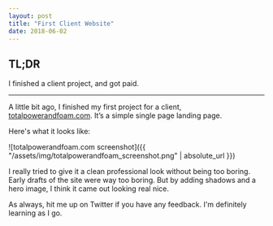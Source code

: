 ```yaml
---
layout: post
title: "First Client Website"
date: 2018-06-02
---
```



## TL;DR
I finished a client project, and got paid. 

----

A little bit ago, I finished my first project for a client, [totalpowerandfoam.com](https://totalpowerandfoam.com). It’s a simple single page landing page.

Here's what it looks like:

![totalpowerandfoam.com screenshot]({{ "/assets/img/totalpowerandfoam_screenshot.png" | absolute_url }})

I really tried to give it a clean professional look without being too boring. Early drafts of the site were way too boring. But by adding shadows and a hero image, I think it came out looking real nice.

As always, hit me up on Twitter if you have any feedback. I'm definitely learning as I go.